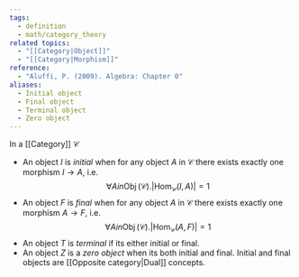 ```yaml
---
tags:
  - definition
  - math/category_theory
related topics:
  - "[[Category|Object]]"
  - "[[Category|Morphism]]"
reference:
  - "Aluffi, P. (2009). Algebra: Chapter 0"
aliases:
  - Initial object
  - Final object
  - Terminal object
  - Zero object
---
```

In a [[Category]] $\mathcal{C}$
- An object $I$ is _initial_ when for any object $A$ in $\mathcal{C}$ there exists exactly one morphism $I\to A$, i.e.$$
\forall A in\operatorname{Obj}(\mathcal{C}). \big|\text{Hom}_\mathcal{C}(I,A)\big|=1
$$
- An object $F$ is _final_ when for any object $A$ in $\mathcal{C}$ there exists exactly one morphism $A\to F$, i.e.$$
\forall A in\operatorname{Obj}(\mathcal{C}). \big|\text{Hom}_\mathcal{C}(A,F)\big|=1
$$
- An object $T$ is _terminal_ if its either initial or final.
- An object $Z$ is a _zero object_ when its both initial and final.
Initial and final objects are [[Opposite category|Dual]] concepts.